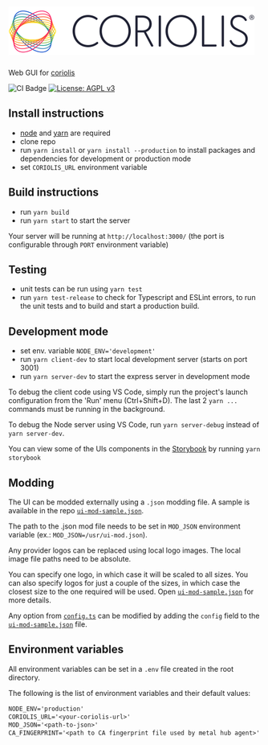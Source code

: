 # ![Coriolis Web](/src/components/atoms/Logo/images/coriolis-small-black.svg)

Web  GUI for [coriolis](https://github.com/cloudbase/coriolis)

![CI Badge](https://github.com/cloudbase/coriolis-web/workflows/Master/badge.svg) [![License: AGPL v3](https://img.shields.io/badge/License-AGPL%20v3-blue.svg)](https://www.gnu.org/licenses/agpl-3.0)

## Install instructions

- [node](https://nodejs.org/en/download/package-manager/) and [yarn](https://yarnpkg.com/lang/en/docs/install/) are required
- clone repo
- run `yarn install` or `yarn install --production` to install packages and dependencies for development or production mode
- set `CORIOLIS_URL` environment variable

## Build instructions

- run `yarn build`
- run `yarn start` to start the server

Your server will be running at `http://localhost:3000/` (the port is configurable through `PORT` environment variable)

## Testing

- unit tests can be run using `yarn test`
- run `yarn test-release` to check for Typescript and ESLint errors, to run the unit tests and to build and start a production build.

## Development mode

- set env. variable `NODE_ENV='development'`
- run `yarn client-dev` to start local development server (starts on port 3001)
- run `yarn server-dev` to start the express server in development mode

To debug the client code using VS Code, simply run the project's launch configuration from the 'Run' menu (Ctrl+Shift+D).
The last 2 `yarn ...` commands must be running in the background.

To debug the Node server using VS Code, run `yarn server-debug` instead of `yarn server-dev`.

You can view some of the UIs components in the [Storybook](https://github.com/storybooks/storybook) by running `yarn storybook`

## Modding

The UI can be modded externally using a `.json` modding file. A sample is available in the repo [`ui-mod-sample.json`](ui-mod-sample.json).

The path to the .json mod file needs to be set in `MOD_JSON` environment variable (ex.: `MOD_JSON=/usr/ui-mod.json`).

Any provider logos can be replaced using local logo images. The local image file paths need to be absolute.

You can specify one logo, in which case it will be scaled to all sizes. You can also specify logos for just a couple of the sizes, in which case the closest size to the one required will be used. Open [`ui-mod-sample.json`](ui-mod-sample.json) for more details.

Any option from [`config.ts`](config.ts) can be modified by adding the `config` field to the [`ui-mod-sample.json`](ui-mod-sample.json) file.

## Environment variables

All environment variables can be set in a `.env` file created in the root directory.

The following is the list of environment variables and their default values:

```(bash)
NODE_ENV='production'
CORIOLIS_URL='<your-coriolis-url>'
MOD_JSON='<path-to-json>'
CA_FINGERPRINT='<path to CA fingerprint file used by metal hub agent>'
```

